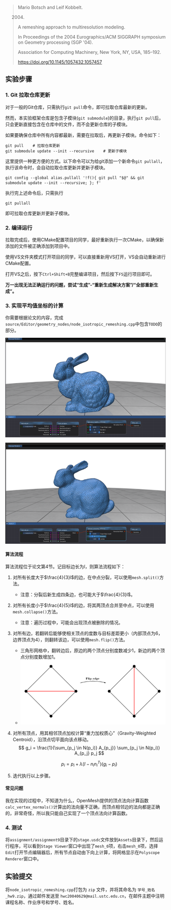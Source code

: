 > Mario Botsch and Leif Kobbelt. 
> 
> 2004. 
> 
> A remeshing approach to multiresolution modeling. 
> 
> In Proceedings of the 2004 Eurographics/ACM SIGGRAPH symposium on Geometry processing (SGP '04). 
> 
> Association for Computing Machinery, New York, NY, USA, 185–192. 
> 
> https://doi.org/10.1145/1057432.1057457

## 实验步骤

### 1. Git 拉取仓库更新

对于一般的Git仓库，只需执行`git pull`命令，即可拉取仓库最新的更新。

然而，本实验框架仓库是包含子模块(`git submodule`)的目录，执行`git pull`后，只会更新直接包含在仓库中的文件，而不会更新仓库的子模块。

如果要确保仓库中所有内容都最新，需要在拉取后，再更新子模块。命令如下：

```shell
git pull    # 拉取仓库更新
git submodule update --init --recursive    # 更新子模块
```

这里提供一种更方便的方式。以下命令可以为给git添加一个新命令`git pullall`，执行该命令时，会自动拉取仓库更新并更新子模块。

```shell
git config --global alias.pullall '!f(){ git pull "$@" && git submodule update --init --recursive; }; f'
```

执行完上述命令后，只需执行

```shell
git pullall
```

即可拉取仓库更新并更新子模块。

### 2. 编译运行

拉取完成后，使用CMake配置项目的同学，最好重新执行一次CMake，以确保新添加的文件被正确添加到项目中。

使用VS文件夹模式打开项目的同学，可以直接重新用VS打开，VS会自动重新进行CMake配置。

打开VS之后，按下`Ctrl+Shift+B`完整编译项目，然后按下`F5`运行项目即可。

**万一出现无法正确运行的问题，尝试“生成”-“重新生成解决方案”/“全部重新生成”。**

### 3. 实现平均值坐标的计算

你需要根据论文的内容，完成`source/Editor/geometry_nodes/node_isotropic_remeshing.cpp`中包含`TODO`的部分。

![image](../../images/assignment_9_1.png)

![image](../../images/assignment_9_2.png)


#### 算法流程

算法流程位于论文第4节。记目标边长为$l$，则算法流程如下：

1. 对所有长度大于$\frac{4}{3}l$的边，在中点分裂，可以使用`mesh.split()`方法。
    - 注意：分裂后新生成四条边，也可能大于$\frac{4}{3}l$。
2. 对所有长度小于$\frac{4}{5}l$的边，将其两顶点合并至中点，可以使用`mesh.collapse()`方法。
    - 注意：遍历过程中，可能会出现顶点被删除的情况。
3. 对所有边，若翻转后能够使相关顶点的度数与目标差距更小（内部顶点为6，边界顶点为4），则翻转该边，可以使用`mesh.flip()`方法。
    - 三角形网格中，翻转边后，原边的两个顶点分别度数减少$1$，新边的两个顶点分别度数增加$1$。
    - ![image](../../images/assignment_9_3.png)
4. 对所有顶点，用其相邻顶点加权计算“重力加权质心”（Gravity-Weighted Centroid），沿顶点切平面向该点移动。
    $$
    g_i = \frac{1}{\sum_{p_j \in N(p_i)} A_{p_j}} \sum_{p_j \in N(p_i)} A_{p_j} p_j
    $$

    $$
    p_i = p_i + \lambda \left( I - n_in_i^T \right) (g_i - p_i)
    $$
5. 迭代执行以上步骤。

#### 常见问题

我在实现的过程中，不知道为什么，OpenMesh提供的顶点法向计算函数`calc_vertex_normals()`计算出的法向量不正确，而顶点相邻边的法向都是正确的，非常奇怪，所以我只能自己实现了一个顶点法向计算函数。

### 4. 测试

将`assignment/assignment9`目录下的`stage.usdc`文件放到`Assets`目录下，然后运行程序，可以看到`Stage Viewer`窗口中出现了`mesh_0`项，右击`mesh_0`项，选择`Edit`打开节点编辑器后，所有节点自动由下向上计算，将网格显示在`Polyscope Renderer`窗口中。


## 实验提交

将`node_isotropic_remeshing.cpp`打包为 `zip` 文件，并将其命名为 `学号_姓名_hw9.zip`，通过邮件发送至 `hwc20040629@mail.ustc.edu.cn`，在邮件主题中注明课程名称、作业序号和学号、姓名。
